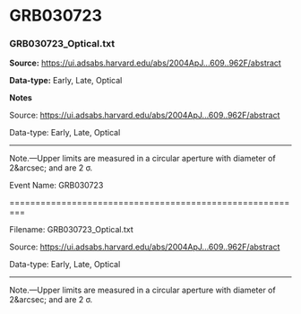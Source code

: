 # GRB030723


### GRB030723_Optical.txt


**Source:** https://ui.adsabs.harvard.edu/abs/2004ApJ...609..962F/abstract

**Data-type:** Early, Late, Optical

**Notes**

Source: https://ui.adsabs.harvard.edu/abs/2004ApJ...609..962F/abstract

Data-type: Early, Late, Optical

---------------------------------------------------------

Note.—Upper limits are measured in a circular aperture with diameter of 2&arcsec; and are 2 σ.

Event Name: GRB030723

=========================================================

Filename: GRB030723_Optical.txt

Source: https://ui.adsabs.harvard.edu/abs/2004ApJ...609..962F/abstract

Data-type: Early, Late, Optical

---------------------------------------------------------

Note.—Upper limits are measured in a circular aperture with diameter of 2&arcsec; and are 2 σ.